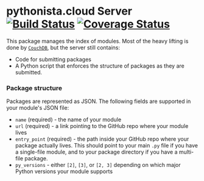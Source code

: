 # pythonista.cloud Server [![Build Status](https://travis-ci.org/pythonista-cloud/server.svg?branch=master)](https://travis-ci.org/pythonista-cloud/server) [![Coverage Status](https://coveralls.io/repos/github/pythonista-cloud/server/badge.svg?branch=master)](https://coveralls.io/github/pythonista-cloud/server?branch=master)

This package manages the index of modules. Most of the heavy lifting is done by [`CouchDB`](https://couchdb.apache.org), but the server still contains:
- Code for submitting packages
- A Python script that enforces the structure of packages as they are submitted.

### Package structure
Packages are represented as JSON. The following fields are supported in your module's JSON file:
- `name` (required) - the name of your module
- `url` (required) - a link pointing to the GitHub repo where your module lives
- `entry_point` (required) - the path inside your GitHub repo where your package actually lives. This should point to your main `.py` file if you have a single-file module, and to your package directory if you have a multi-file package.
- `py_versions` - either `[2]`, `[3]`, or `[2, 3]` depending on which major Python versions your module supports
